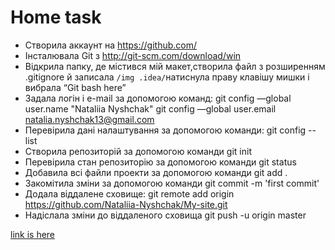 # Home task
* Створила аккаунт на https://github.com/ 
* Інсталювала Git з http://git-scm.com/download/win 
* Відкрила папку, де містився мій макет,створила файл з розширенням .gitignore й записала ```/img
.idea/```натиснула праву клавішу мишки і вибрала “Git bаsh here” 
* Задала логін і e-mail за допомогою команд: 
 git config —global user.name "Nataliia Nyshchak" 
 git config —global user.email natalia.nyshchak13@gmail.com 
* Перевірила дані налаштування за допомогою команди:  git config --list 
* Створила репозиторій за допомогою команди  git init 
* Перевірила стан репозиторію за допомогою команди git status 
* Добавила всі файли проекти за допомогою команди  git add .
* Закомітила зміни за допомогою команди  git commit -m 'first commit' 
* Додала віддалене сховище:  git remote add origin https://github.com/Nataliia-Nyshchak/My-site.git 
* Надіслала зміни до віддаленого сховища  git push -u origin master

[link is here](http://school.ukietech.com/mod/assign/view.php?id=25)
